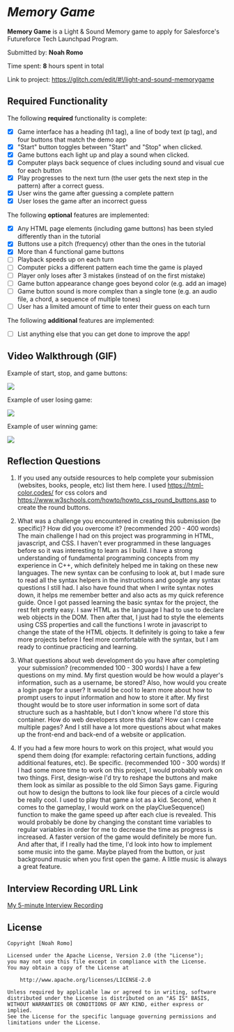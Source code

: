 # *Memory Game*

**Memory Game** is a Light & Sound Memory game to apply for Salesforce's Futureforce Tech Launchpad Program. 

Submitted by: **Noah Romo**

Time spent: **8** hours spent in total

Link to project: https://glitch.com/edit/#!/light-and-sound-memorygame

## Required Functionality

The following **required** functionality is complete:

* [x] Game interface has a heading (h1 tag), a line of body text (p tag), and four buttons that match the demo app
* [x] "Start" button toggles between "Start" and "Stop" when clicked. 
* [x] Game buttons each light up and play a sound when clicked. 
* [x] Computer plays back sequence of clues including sound and visual cue for each button
* [x] Play progresses to the next turn (the user gets the next step in the pattern) after a correct guess. 
* [x] User wins the game after guessing a complete pattern
* [x] User loses the game after an incorrect guess

The following **optional** features are implemented:

* [x] Any HTML page elements (including game buttons) has been styled differently than in the tutorial
* [x] Buttons use a pitch (frequency) other than the ones in the tutorial
* [x] More than 4 functional game buttons
* [ ] Playback speeds up on each turn
* [ ] Computer picks a different pattern each time the game is played
* [ ] Player only loses after 3 mistakes (instead of on the first mistake)
* [ ] Game button appearance change goes beyond color (e.g. add an image)
* [ ] Game button sound is more complex than a single tone (e.g. an audio file, a chord, a sequence of multiple tones)
* [ ] User has a limited amount of time to enter their guess on each turn

The following **additional** features are implemented:

- [ ] List anything else that you can get done to improve the app!

## Video Walkthrough (GIF)

Example of start, stop, and game buttons:

![](https://cdn.glitch.global/2a09befe-459a-4c1c-b16e-eb43fb503908/partOne.gif?v=1650263797709)

Example of user losing game:

![](https://cdn.glitch.global/2a09befe-459a-4c1c-b16e-eb43fb503908/partTwo.gif?v=1650263802331)

Example of user winning game:

![](https://cdn.glitch.global/2a09befe-459a-4c1c-b16e-eb43fb503908/partThree.gif?v=1650263808124)

## Reflection Questions
1. If you used any outside resources to help complete your submission (websites, books, people, etc) list them here. 
I used https://html-color.codes/ for css colors and https://www.w3schools.com/howto/howto_css_round_buttons.asp to create the round buttons.

2. What was a challenge you encountered in creating this submission (be specific)? How did you overcome it? (recommended 200 - 400 words) 
The main challenge I had on this project was programming in HTML, javascript, and CSS. I haven't ever programmed in these languages before so it was interesting to learn as I build. I have a strong understanding of fundamental programming concepts from my experience in C++, which definitely helped me in taking on these new languages. The new syntax can be confusing to look at, but I made sure to read all the syntax helpers in the instructions and google any syntax questions I still had. I also have found that when I write syntax notes down, it helps me remember better and also acts as my quick reference guide. Once I got passed learning the basic syntax for the project, the rest felt pretty easy. I saw HTML as the language I had to use to declare web objects in the DOM. Then after that, I just had to style the elements using CSS properties and call the functions I wrote in javascript to change the state of the HTML objects. It definitely is going to take a few more projects before I feel more comfortable with the syntax, but I am ready to continue practicing and learning. 

3. What questions about web development do you have after completing your submission? (recommended 100 - 300 words) 
I have a few questions on my mind. My first question would be how would a player's information, such as a username, be stored? Also, how would you create a login page for a user? It would be cool to learn more about how to prompt users to input information and how to store it after. My first thought would be to store user information in some sort of data structure such as a hashtable, but I don't know where I'd store this container. How do web developers store this data? How can I create multiple pages? And I still have a lot more questions about what makes up the front-end and back-end of a website or application.

4. If you had a few more hours to work on this project, what would you spend them doing (for example: refactoring certain functions, adding additional features, etc). Be specific. (recommended 100 - 300 words) 
If I had some more time to work on this project, I would probably work on two things. First, design-wise I'd try to reshape the buttons and make them look as similar as possible to the old Simon Says game. Figuring out how to design the buttons to look like four pieces of a circle would be really cool. I used to play that game a lot as a kid. Second, when it comes to the gameplay, I would work on the playClueSequence() function to make the game speed up after each clue is revealed. This would probably be done by changing the constant time variables to regular variables in order for me to decrease the time as progress is increased. A faster version of the game would definitely be more fun. And after that, if I really had the time, I'd look into how to implement some music into the game. Maybe played from the button, or just background music when you first open the game. A little music is always a great feature.



## Interview Recording URL Link

[My 5-minute Interview Recording](https://drive.google.com/file/d/1S-XP9c1O3v17xWWDvXaAo7VCuusO9S-G/view)


## License

    Copyright [Noah Romo]

    Licensed under the Apache License, Version 2.0 (the "License");
    you may not use this file except in compliance with the License.
    You may obtain a copy of the License at

        http://www.apache.org/licenses/LICENSE-2.0

    Unless required by applicable law or agreed to in writing, software
    distributed under the License is distributed on an "AS IS" BASIS,
    WITHOUT WARRANTIES OR CONDITIONS OF ANY KIND, either express or implied.
    See the License for the specific language governing permissions and
    limitations under the License.
